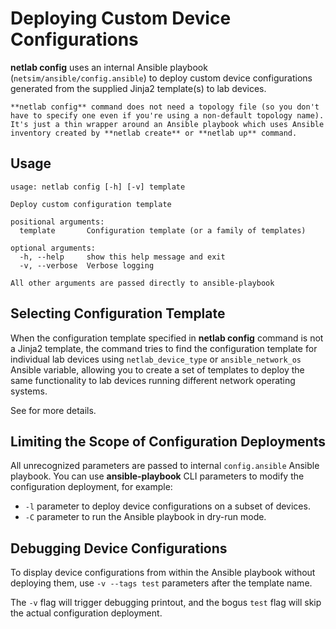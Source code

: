 # Deploying Custom Device Configurations

**netlab config** uses an internal Ansible playbook (`netsim/ansible/config.ansible`) to deploy custom device configurations generated from the supplied Jinja2 template(s) to lab devices.

```{tip}
**netlab config** command does not need a topology file (so you don't have to specify one even if you're using a non-default topology name). It's just a thin wrapper around an Ansible playbook which uses Ansible inventory created by **netlab create** or **netlab up** command.
```

## Usage

```text
usage: netlab config [-h] [-v] template

Deploy custom configuration template

positional arguments:
  template       Configuration template (or a family of templates)

optional arguments:
  -h, --help     show this help message and exit
  -v, --verbose  Verbose logging

All other arguments are passed directly to ansible-playbook
```

## Selecting Configuration Template

When the configuration template specified in **netlab config** command is not a Jinja2 template, the command tries to find the configuration template for individual lab devices using `netlab_device_type` or `ansible_network_os` Ansible variable, allowing you to create a set of templates to deploy the same functionality to lab devices running different network operating systems.

See [](../dev/config/deploy.md) for more details.

## Limiting the Scope of Configuration Deployments

All unrecognized parameters are passed to internal `config.ansible` Ansible playbook. You can use **ansible-playbook** CLI parameters to modify the configuration deployment, for example:

* `-l` parameter to deploy device configurations on a subset of devices.
* `-C` parameter to run the Ansible playbook in dry-run mode.

## Debugging Device Configurations

To display device configurations from within the Ansible playbook without deploying them, use `-v --tags test` parameters after the template name. 

The `-v` flag will trigger debugging printout, and the bogus `test` flag will skip the actual configuration deployment.
